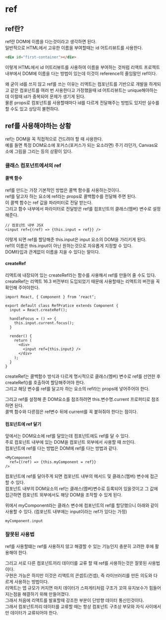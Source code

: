 # ref

## ref란?
ref란 DOM에 이름을 다는것이라고 생각하면 된다.  
일반적으로 HTML에서 고유한 이름을 부여할때는 id 어트리뷰트를 사용한다.  
```HTML
<div id="first-container"></div>
```

이렇게 HTML에서 id 어트리뷰트를 사용하여 이름을 부여하는 것처럼 리액트 프로젝트 내부에서 DOM에 이름을 다는 방법이 있는데 이것이 reference의 줄임말인 ref이다.  

왜 굳이 id를 쓰지 않고 ref를 쓰는 이유는 리액트는 컴포넌트를 기반으로 개발을 하게되고 같은 컴포넌트를 여러 번 사용한다고 가정했을때 id 어트리뷰트는 unique해야하는데 이럴때 id가 중복되어 문제가 생기게 된다.  
물론 props로 컴포넌트를 사용할때마다 id를 다르게 전달해주는 방법도 있지만 실수를 할 수도 있고 상당히 불편하다.  

## ref를 사용해야하는 상황
ref는 DOM을 꼭 직접적으로 건드려야 할 때 사용한다.  
예를 들면 특정 DOM요소에 포커스(포커스가 되는 요소라면) 주기 라던가, Canvas요소에 그림을 그리는 등의 상황이 있다.  

### 클래스 컴포넌트에서의 ref

#### 콜백 함수
ref를 만드는 가장 기본적인 방법은 콜백 함수를 사용하는것이다.  
ref를 달고자 하는 요소에 ref라는 props로 콜백함수를 전달해 주면 된다.  
이 콜백 함수는 ref 값을 파라미터로 전달 받는다.  
그리고 함수 내부에서 파라미터로 전달받은 ref를 컴포넌트의 클래스(멤버) 변수로 설정해준다.
```JSX
// 컴포넌트 내부 JSX
<input ref={(ref) => {this.input = ref}} />
```

이렇게 되면 ref를 할당해준 this.input은 input 요소의 DOM을 가리키게 된다.  
ref의 이름은 this.input이 아닌 원하는것으로 자유롭게 지정할 수 있다.  
DOM타입과 관계없이 이름을 지을 수 있다는 말이다.  

#### createRef
리액트에 내장되어 있는 createRef라는 함수를 사용해서 ref를 만들어 줄 수도 있다.  
createRef는 리액트 16.3 버전부터 도입되었기 때문에 사용할때는 리액트의 버전을 꼭 확인해 주어야한다.  

```JSX
import React, { Component } from ‘react‘;

export default class RefPratice extends Component {
  input = React.createRef();

  handleFocus = () => {
    this.input.current.focus();
  }

  render() {
    return (
      <div>
        <input ref={this.input} />
      </div>
    );
  }
}
```

createRef는 콜백함수 방식과 다르게 명시적으로 클래스(멤버) 변수로 ref를 선언한 후 createRef()를 호출하여 할당해주어야 한다.  
그리고 해당 변수를 ref를 달고자 하는 요소의 ref라는 props에 넣어주어야 한다.  

그리고 ref를 설정해 준 DOM요소를 참조하려면 this.변수명.current 프로퍼티로 참조하면 된다.  
콜백 함수와 다른점은 ref변수 뒤에 current를 꼭 붙혀줘야 한다는 점이다.

#### 컴포넌트에 ref 달기
앞에서는 DOM요소에 ref를 달았는데 컴포넌트에도 ref를 달 수 있다.  
주로 컴포넌트 내부에 있는 DOM을 컴포넌트 외부에서 사용할 때 쓰인다.  
컴포넌트에 ref를 다는 방법은 DOM에 ref를 다는 방법과 같다. 

```JSX
<MyComponent
  ref={(ref) => {this.myComponent = ref}}
/>
```

컴포넌트에 ref를 달아주게 되면 컴포넌트 내부의 메서드 및 클래스(멤버) 변수에 접근 할 수 있다.  
컴포넌트 내부의 DOM요소의 ref는 클래스(멤버)변수로 등록되어 있을것이고 그 값에 접근하면 컴포넌트 외부에서도 해당 DOM을 조작할 수 있게 된다.  

위에서 myComponent라는 클래스 변수에 컴포넌트의 ref를 할당했으니 아래와 같이 사용할 수 있다. (컴포넌트 내부에는 input이라는 ref가 있다는 가정)
```JSX
myComponent.input
```

### 잘못된 사용법
ref를 사용할떄는 ref를 사용하지 않고 해결할 수 있는 기능인지 충분히 고려한 후에 활용해야 한다.  

그리고 서로 다른 컴포넌트끼리 데이터를 교류 할 때 ref를 사용하는것은 잘못된 사용법이다.  
구현은 가능은 하지만 이것은 리액트의 콘셉트(컨셉), 즉 라이브러리를 만든 의도와 다르게 사용하는 방법이다.   
리액트는 앱 규모가 커지면 마치 데이터가 스파게티처럼 구조가 꼬여 유지보수가 힘들어지는점을 해결하기 위해 만들어졌다.  
그래서 처음에 리액트를 발표할때 강조한 부분이 단방향 데이터 통신인것이다.  
그래서 컴포넌트끼리 데이터를 교류할 때는 항상 컴포넌트 구조상 부모와 자식 사이에서만 데이터가 교류되어야 한다.
